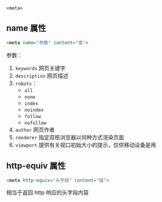 `<meta>`

## name 属性

``` html
<meta name="参数" content="值">
```

参数：
1. `keywords` 网页关键字
2. `description` 网页描述
3. `robots`：
    * `all`
    * `none`
    * `index`
    * `noindex`
    * `follow`
    * `nofollow`
4. `author` 网页作者
5. `renderer` 指定双核浏览器以何种方式渲染页面
6. `viewport` 提供有关视口初始大小的提示，仅供移动设备是用

## http-equiv 属性

``` html
<meta http-equiv="头字段" content="值">
```

相当于返回 http 响应的头字段内容
